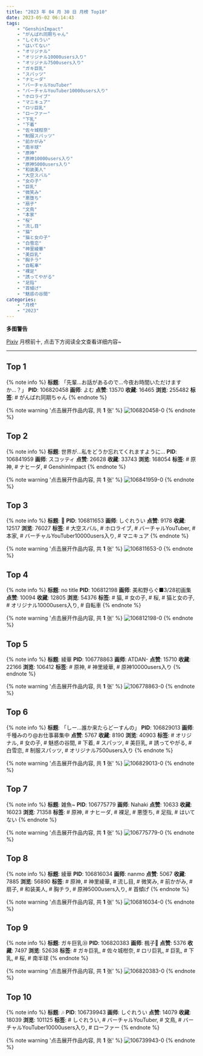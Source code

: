 ```yaml
---
title: "2023 年 04 月 30 日 月榜 Top10"
date: 2023-05-02 06:14:43
tags:
    - "GenshinImpact"
    - "がんばれ同期ちゃん"
    - "しぐれうい"
    - "はいてない"
    - "オリジナル"
    - "オリジナル10000users入り"
    - "オリジナル7500users入り"
    - "ガキ巨乳"
    - "スパッツ"
    - "ナヒーダ"
    - "バーチャルYouTuber"
    - "バーチャルYouTuber10000users入り"
    - "ホロライブ"
    - "マニキュア"
    - "ロリ巨乳"
    - "ローファー"
    - "下乳"
    - "下着"
    - "佐々城柑奈"
    - "制服スパッツ"
    - "前かがみ"
    - "南半球"
    - "原神"
    - "原神10000users入り"
    - "原神5000users入り"
    - "和装美人"
    - "大空スバル"
    - "女の子"
    - "巨乳"
    - "微笑み"
    - "悪堕ち"
    - "扇子"
    - "文鳥"
    - "本家"
    - "桜"
    - "流し目"
    - "猫"
    - "猫と女の子"
    - "白雪恋"
    - "神里綾華"
    - "美巨乳"
    - "胸チラ"
    - "自転車"
    - "裸足"
    - "誘ってやがる"
    - "足指"
    - "首傾げ"
    - "魅惑の谷間"
categories:
    - "月榜"
    - "2023"
---
```


<i class="fa fa-triangle-exclamation"></i>**多图警告**<i class="fa fa-triangle-exclamation"></i>

[Pixiv](https://www.pixiv.net/) 月榜前十, 点击下方阅读全文查看详细内容~

<!-- more -->

---

## Top 1

{% note info %}
**标题**: 「先輩…お話があるので…今夜お時間いただけますか…？」
**PID**: 106820458 **画师**: よむ
**点赞**: 13570 **收藏**: 16465 **浏览**: 255482
**标签**: # がんばれ同期ちゃん
{% endnote %}

{% note warning '点击展开作品内容, 共 **1** 张' %}
![106820458-0](https://i.pixiv.re/img-original/img/2023/04/03/08/02/54/106820458_p0.png)
{% endnote %}

## Top 2

{% note info %}
**标题**: 世界が…私をどうか忘れてくれますように…
**PID**: 106841959 **画师**: スコッティ
**点赞**: 26628 **收藏**: 33743 **浏览**: 168054
**标签**: # 原神, # ナヒーダ, # GenshinImpact
{% endnote %}

{% note warning '点击展开作品内容, 共 **1** 张' %}
![106841959-0](https://i.pixiv.re/img-original/img/2023/04/04/00/00/27/106841959_p0.jpg)
{% endnote %}

## Top 3

{% note info %}
**标题**: 🍹
**PID**: 106811653 **画师**: しぐれうい
**点赞**: 9178 **收藏**: 12517 **浏览**: 76027
**标签**: # 大空スバル, # ホロライブ, # バーチャルYouTuber, # 本家, # バーチャルYouTuber10000users入り, # マニキュア
{% endnote %}

{% note warning '点击展开作品内容, 共 **1** 张' %}
![106811653-0](https://i.pixiv.re/img-original/img/2023/04/03/00/00/01/106811653_p0.jpg)
{% endnote %}

## Top 4

{% note info %}
**标题**: no title
**PID**: 106812198 **画师**: 美和野らぐ■3/28初画集
**点赞**: 10094 **收藏**: 12805 **浏览**: 54376
**标签**: # 猫, # 女の子, # 桜, # 猫と女の子, # オリジナル10000users入り, # 自転車
{% endnote %}

{% note warning '点击展开作品内容, 共 **1** 张' %}
![106812198-0](https://i.pixiv.re/img-original/img/2023/04/03/00/05/07/106812198_p0.jpg)
{% endnote %}

## Top 5

{% note info %}
**标题**: 綾華
**PID**: 106778863 **画师**: ATDAN-
**点赞**: 15710 **收藏**: 22166 **浏览**: 106412
**标签**: # 原神, # 神里綾華, # 原神10000users入り
{% endnote %}

{% note warning '点击展开作品内容, 共 **1** 张' %}
![106778863-0](https://i.pixiv.re/img-original/img/2023/04/02/13/06/07/106778863_p0.jpg)
{% endnote %}

## Top 6

{% note info %}
**标题**: 「しー…誰か来たらどーすんの」
**PID**: 106829013 **画师**: 千種みのり@お仕事募集中
**点赞**: 5767 **收藏**: 8190 **浏览**: 40903
**标签**: # オリジナル, # 女の子, # 魅惑の谷間, # 下着, # スパッツ, # 美巨乳, # 誘ってやがる, # 白雪恋, # 制服スパッツ, # オリジナル7500users入り
{% endnote %}

{% note warning '点击展开作品内容, 共 **1** 张' %}
![106829013-0](https://i.pixiv.re/img-original/img/2023/04/03/17/06/31/106829013_p0.jpg)
{% endnote %}

## Top 7

{% note info %}
**标题**: 雑魚~
**PID**: 106775779 **画师**: Nahaki
**点赞**: 10633 **收藏**: 16023 **浏览**: 71358
**标签**: # 原神, # ナヒーダ, # 裸足, # 悪堕ち, # 足指, # はいてない
{% endnote %}

{% note warning '点击展开作品内容, 共 **1** 张' %}
![106775779-0](https://i.pixiv.re/img-original/img/2023/04/02/10/02/45/106775779_p0.png)
{% endnote %}

## Top 8

{% note info %}
**标题**: 綾華
**PID**: 106816034 **画师**: nanmo
**点赞**: 5067 **收藏**: 7885 **浏览**: 56890
**标签**: # 原神, # 神里綾華, # 流し目, # 微笑み, # 前かがみ, # 扇子, # 和装美人, # 胸チラ, # 原神5000users入り, # 首傾げ
{% endnote %}

{% note warning '点击展开作品内容, 共 **1** 张' %}
![106816034-0](https://i.pixiv.re/img-original/img/2023/04/03/02/17/55/106816034_p0.jpg)
{% endnote %}

## Top 9

{% note info %}
**标题**: ガキ巨乳㉝
**PID**: 106820383 **画师**: 楓子🍁
**点赞**: 5376 **收藏**: 7497 **浏览**: 52638
**标签**: # ガキ巨乳, # 佐々城柑奈, # ロリ巨乳, # 巨乳, # 下乳, # 桜, # 南半球
{% endnote %}

{% note warning '点击展开作品内容, 共 **1** 张' %}
![106820383-0](https://i.pixiv.re/img-original/img/2023/04/03/08/00/03/106820383_p0.jpg)
{% endnote %}

## Top 10

{% note info %}
**标题**: 🎶
**PID**: 106739943 **画师**: しぐれうい
**点赞**: 14079 **收藏**: 18039 **浏览**: 101125
**标签**: # しぐれうい, # バーチャルYouTuber, # 文鳥, # バーチャルYouTuber10000users入り, # ローファー
{% endnote %}

{% note warning '点击展开作品内容, 共 **1** 张' %}
![106739943-0](https://i.pixiv.re/img-original/img/2023/04/01/00/00/01/106739943_p0.jpg)
{% endnote %}
